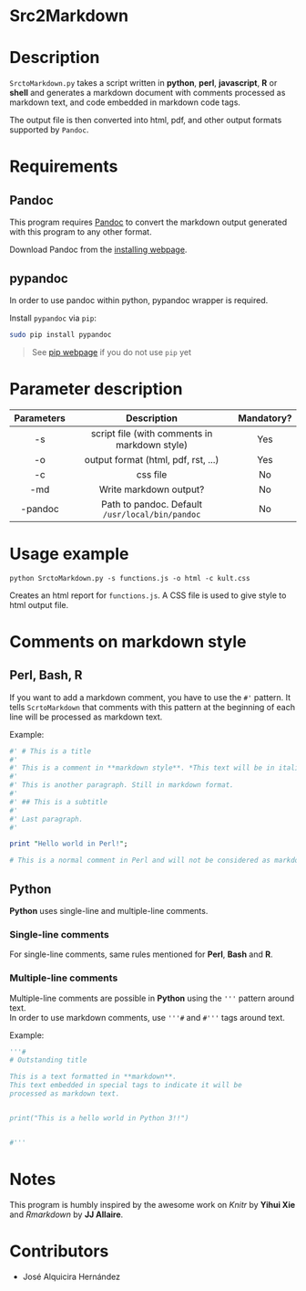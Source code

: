 
# Src2Markdown

# Description

`SrctoMarkdown.py` takes a script written in **python**, **perl**, **javascript**, **R** or **shell**
and generates a markdown document with comments processed as markdown text, and code embedded in
markdown code tags.

The output file is then converted into html, pdf, and other output formats supported by `Pandoc`.


# Requirements

## Pandoc

This program requires [Pandoc](http://pandoc.org/) to convert the markdown output generated
with this program to any other format.

Download Pandoc from the [installing webpage](http://pandoc.org/installing.html). 

## pypandoc

In order to use pandoc within python, pypandoc wrapper is required.

Install `pypandoc` via `pip`:

```bash
sudo pip install pypandoc
```

> See [pip webpage](https://pip.pypa.io/en/stable/installing/) if you do not use `pip` yet


# Parameter description


| Parameters |                  Description                   | Mandatory? |
|:----------:|:----------------------------------------------:|:----------:|
| -s         | script file (with comments in markdown style)  |Yes         |
| -o         |      output format (html, pdf, rst, ...)       |Yes         |
| -c         |                    css file                    |No          |
| -md        |            Write markdown output?              |No          |
| -pandoc    |Path to pandoc. Default `/usr/local/bin/pandoc` |No          |

# Usage example

```shell
python SrctoMarkdown.py -s functions.js -o html -c kult.css
```

Creates an html report for `functions.js`. A CSS file is used to give style to html output file.


# Comments on markdown style

## Perl, Bash, R

If you want to add a markdown comment, you have to use the `#'` pattern.
It tells `ScrtoMarkdown` that comments with this pattern at the beginning of 
each line will be processed as markdown text.


Example:

```Perl
#' # This is a title
#'
#' This is a comment in **markdown style**. *This text will be in italics!*.
#'
#' This is another paragraph. Still in markdown format.
#'
#' ## This is a subtitle
#' 
#' Last paragraph.
#'  

print "Hello world in Perl!";

# This is a normal comment in Perl and will not be considered as markdown text.

```


## Python


**Python** uses single-line and multiple-line comments.   

### Single-line comments 

For single-line comments, same rules mentioned for **Perl**, **Bash** and **R**.

### Multiple-line comments

Multiple-line comments are possible in **Python** using the `'''` pattern around text.  
In order to use markdown comments, use `'''#` and `#'''` tags around text.

Example: 

```python
'''#
# Outstanding title

This is a text formatted in **markdown**.
This text embedded in special tags to indicate it will be
processed as markdown text.


print("This is a hello world in Python 3!!")


#'''
```


# Notes

This program is humbly inspired by the awesome work on *Knitr* by **Yihui Xie** and *Rmarkdown* by **JJ Allaire**.

# Contributors

- José Alquicira Hernández
